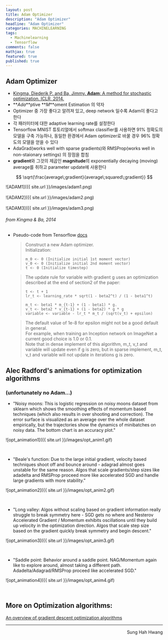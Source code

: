 ```yaml
---
layout: post
title: Adam Optimizer
description: "Adam Optimizer"
headline: "Adam Optimizer"
categories: MACHINELEARNING
tags: 
  - Machinelearning
  - Tensorflow
comments: false
mathjax: true
featured: true
published: true
---
```

## Adam Optimizer

- [Kingma, Diederik P. and Ba, Jimmy. **Adam**: A method for stochastic optimization. ICLR, 2014.](https://arxiv.org/pdf/1412.6980v8.pdf)
- **_Ada_**ptive **_M_**oment Estimation 의 약자
- Optimizer 중 가장 좋다고 알려져 있고, deep network 일수록 Adam이 좋다고 한다
- 각 패러미터에 대한 adaptive learning rate를 설정한다
- Tensorflow MNIST 튜토리얼에서 softmax classifier를 사용하면 91% 정확도의 모델을 구축 가능하나, 동일한 환경에서 Adam optimizer로 바꿀 경우 96% 정확도의 모델을 얻을 수 있다
- AdaGrad(works well with sparse gradients)와 RMSProp(works well in non-staionary settings) 의 장점을 합침
- **gradient**와 그것의 제곱인 **magnitude**의 exponentially decaying (moving) average를 취하고 parameter update에 사용한다

$$ \sqrt{\frac{average\;gradient}{average\;squared\;gradient}} $$

![ADAM1]({{ site.url }}/images/adam1.png)    
<br />
![ADAM2]({{ site.url }}/images/adam2.png)  
<br />
![ADAM3]({{ site.url }}/images/adam3.png)  
###### from *Kingma & Ba, 2014*

- Pseudo-code from Tensorflow [docs](https://www.tensorflow.org/api_docs/python/train/optimizers#AdamOptimizer)
    > Construct a new Adam optimizer.  
    > Initialization:  
    >  
    > ~~~  
    > m_0 <- 0 (Initialize initial 1st moment vector)  
    > v_0 <- 0 (Initialize initial 2nd moment vector)  
    > t <- 0 (Initialize timestep)  
    > ~~~  
      
    > The update rule for variable with gradient g uses an optimization described at the end of section2 of the paper:  
    >  
    > ~~~  
    > t <- t + 1  
    > lr_t <- learning_rate * sqrt(1 - beta2^t) / (1 - beta1^t)  
    >  
    > m_t <- beta1 * m_{t-1} + (1 - beta1) * g.  
    > v_t <- beta2 * v_{t-1} + (1 - beta2) * g * g  
    > variable <- variable - lr_t * m_t / (sqrt(v_t) + epsilon)  
    > ~~~  

    > The default value of 1e-8 for epsilon might not be a good default in general.  
    > For example, when training an Inception network on ImageNet a current good choice is 1.0 or 0.1.  
    > Note that in dense implement of this algorithm, m_t, v_t and variable will update even if g is zero, but in sparse implement, m_t, v_t and variable will not update in iterations g is zero.

## Alec Radford's animations for optimization algorithms  
### (unfortunately no Adam...)

- "Noisy moons: This is logistic regression on noisy moons dataset from sklearn which shows the smoothing effects of momentum based techniques (which also results in over shooting and correction). The error surface is visualized as an average over the whole dataset empirically, but the trajectories show the dynamics of minibatches on noisy data. The bottom chart is an accuracy plot."

![opt_animation1]({{ site.url }}/images/opt_anim1.gif)  

<br />

- "Beale's function: Due to the large initial gradient, velocity based techniques shoot off and bounce around - adagrad almost goes unstable for the same reason. Algos that scale gradients/step sizes like adadelta and RMSProp proceed more like accelerated SGD and handle large gradients with more stability."

![opt_animation2]({{ site.url }}/images/opt_anim2.gif)  

<br />

- "Long valley: Algos without scaling based on gradient information really struggle to break symmetry here - SGD gets no where and Nesterov Accelerated Gradient / Momentum exhibits oscillations until they build up velocity in the optimization direction. Algos that scale step size based on the gradient quickly break symmetry and begin descent."

![opt_animation3]({{ site.url }}/images/opt_anim3.gif)  

<br />

- "Saddle point: Behavior around a saddle point. NAG/Momentum again like to explore around, almost taking a different path. Adadelta/Adagrad/RMSProp proceed like accelerated SGD."

![opt_animation4]({{ site.url }}/images/opt_anim4.gif)  

<br />

## More on Optimization algorithms:
[An overview of gradient descent optimization algorithms](http://sebastianruder.com/optimizing-gradient-descent/)

---
<p align="right"> Sung Hah Hwang </p>

